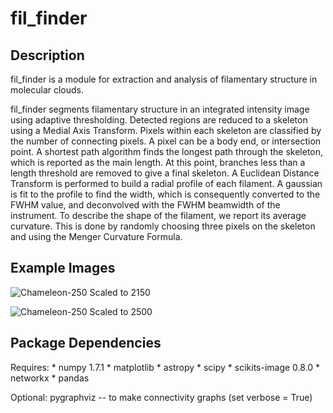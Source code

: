 fil_finder
==========

Description
------------

fil_finder is a module for extraction and analysis of filamentary structure in molecular clouds.

fil_finder segments filamentary structure in an integrated intensity image using adaptive thresholding. Detected regions are reduced to a skeleton using a Medial Axis Transform. Pixels within each skeleton are classified by the number of connecting pixels. A pixel can be a body end, or intersection point. A shortest path algorithm finds the longest path through the skeleton, which is reported as the main length. At this point, branches less than a length threshold are removed to give a final skeleton. A Euclidean Distance Transform is performed to build a radial profile of each filament. A gaussian is fit to the profile to find the width, which is consequently converted to the FWHM value, and deconvolved with the FWHM beamwidth of the instrument. To describe the shape of the filament, we report its average curvature. This is done by randomly choosing three pixels on the skeleton and using the Menger Curvature Formula.

Example Images
--------------

![Chameleon-250 Scaled to 2150](https://github.com/e-koch/fil_finder/blob/master/images/chameleon-250-filcontours-2150.png "Chameleon-250 Scaled to 2200")

![Chameleon-250 Scaled to 2500](https://github.com/e-koch/fil_finder/blob/master/images/chameleon-250-filcontours-2500.png "Chameleon-250 Scaled to 2500")

Package Dependencies
--------------------

Requires:
        *  numpy 1.7.1
        *  matplotlib
        *  astropy
        *  scipy
        *  scikits-image 0.8.0
        *  networkx
	    *  pandas

Optional: pygraphviz -- to make connectivity graphs (set verbose = True)

